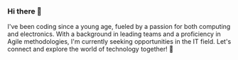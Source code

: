 ### Hi there 👋

I've been coding since a young age, fueled by a passion for both computing and electronics. With a background in leading teams and a proficiency in Agile methodologies, I'm currently seeking opportunities in the IT field. Let's connect and explore the world of technology together! 🚀
